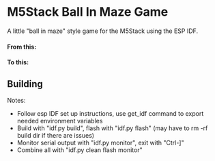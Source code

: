 # M5Stack Ball In Maze Game
A little "ball in maze" style game for the M5Stack using the ESP IDF.

#### From this:
<real ball in maze example>

#### To this:
<M5Stack game GIF>

## Building

Notes:
- Follow esp IDF set up instructions, use get_idf command to export needed environment variables
- Build with "idf.py build", flash with "idf.py flash" (may have to rm -rf build dir if there are
  issues)
- Monitor serial output with "idf.py monitor", exit with "Ctrl-]"
- Combine all with "idf.py clean flash monitor"
